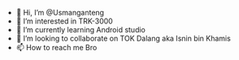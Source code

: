 - 👋 Hi, I’m @Usmanganteng
- 👀 I’m interested in TRK-3000
- 🌱 I’m currently learning Android studio
- 💞️ I’m looking to collaborate on TOK Dalang aka Isnin bin Khamis
- 📫 How to reach me Bro

<!---
Usmanganteng/Usmanganteng is a ✨ special ✨ repository because its `README.md` (this file) appears on your GitHub profile.
You can click the Preview link to take a look at your changes.
--->
